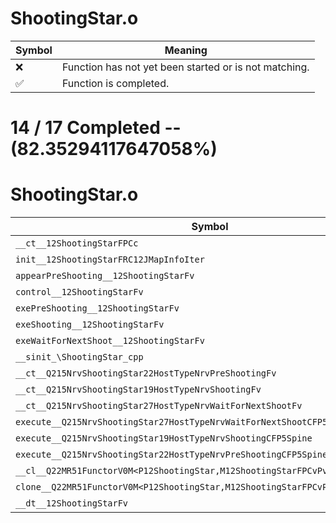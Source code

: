 # ShootingStar.o
| Symbol | Meaning 
| ------------- | ------------- 
| :x: | Function has not yet been started or is not matching. 
| :white_check_mark: | Function is completed. 


# 14 / 17 Completed -- (82.35294117647058%)
# ShootingStar.o
| Symbol | Decompiled? |
| ------------- | ------------- |
| `__ct__12ShootingStarFPCc` | :white_check_mark: |
| `init__12ShootingStarFRC12JMapInfoIter` | :white_check_mark: |
| `appearPreShooting__12ShootingStarFv` | :white_check_mark: |
| `control__12ShootingStarFv` | :x: |
| `exePreShooting__12ShootingStarFv` | :x: |
| `exeShooting__12ShootingStarFv` | :x: |
| `exeWaitForNextShoot__12ShootingStarFv` | :white_check_mark: |
| `__sinit_\ShootingStar_cpp` | :white_check_mark: |
| `__ct__Q215NrvShootingStar22HostTypeNrvPreShootingFv` | :white_check_mark: |
| `__ct__Q215NrvShootingStar19HostTypeNrvShootingFv` | :white_check_mark: |
| `__ct__Q215NrvShootingStar27HostTypeNrvWaitForNextShootFv` | :white_check_mark: |
| `execute__Q215NrvShootingStar27HostTypeNrvWaitForNextShootCFP5Spine` | :white_check_mark: |
| `execute__Q215NrvShootingStar19HostTypeNrvShootingCFP5Spine` | :white_check_mark: |
| `execute__Q215NrvShootingStar22HostTypeNrvPreShootingCFP5Spine` | :white_check_mark: |
| `__cl__Q22MR51FunctorV0M<P12ShootingStar,M12ShootingStarFPCvPv_v>CFv` | :white_check_mark: |
| `clone__Q22MR51FunctorV0M<P12ShootingStar,M12ShootingStarFPCvPv_v>CFP7JKRHeap` | :white_check_mark: |
| `__dt__12ShootingStarFv` | :white_check_mark: |
